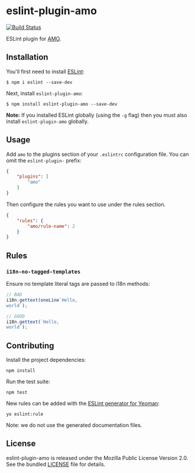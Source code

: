 eslint-plugin-amo
=================

[![Build
Status](https://travis-ci.org/willdurand/eslint-plugin-amo.svg?branch=master)](https://travis-ci.org/willdurand/eslint-plugin-amo)

ESLint plugin for [AMO](https://wiki.mozilla.org/AMO).


## Installation

You'll first need to install [ESLint](http://eslint.org):

```
$ npm i eslint --save-dev
```

Next, install `eslint-plugin-amo`:

```
$ npm install eslint-plugin-amo --save-dev
```

**Note:** If you installed ESLint globally (using the `-g` flag) then you must
also install `eslint-plugin-amo` globally.


## Usage

Add `amo` to the plugins section of your `.eslintrc` configuration file. You can
omit the `eslint-plugin-` prefix:

```json
{
    "plugins": [
        "amo"
    ]
}
```


Then configure the rules you want to use under the rules section.

```json
{
    "rules": {
        "amo/rule-name": 2
    }
}
```


## Rules

### `i18n-no-tagged-templates`

Ensure no template literal tags are passed to i18n methods:

```js
// BAD
i18n.gettext(oneLine`Hello,
world`);

// GOOD
i18n.gettext(`Hello,
world`);
```


## Contributing

Install the project dependencies:

```
npm install
```

Run the test suite:

```
npm test
```

New rules can be added with the [ESLint generator for
Yeoman](https://github.com/eslint/generator-eslint):

```
yo eslint:rule
```

Note: we do not use the generated documentation files.


## License

eslint-plugin-amo is released under the Mozilla Public License Version 2.0. See
the bundled [LICENSE](./LICENSE.txt) file for details.
